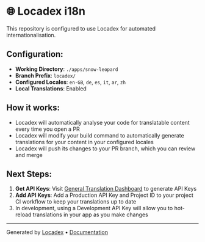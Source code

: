 # 🌐 Locadex i18n

This repository is configured to use Locadex for automated internationalisation.

## Configuration:

- **Working Directory**: `./apps/snow-leopard`
- **Branch Prefix**: `locadex/`
- **Configured Locales**: `en-GB`, `de`, `es`, `it`, `ar`, `zh`
- **Local Translations**: Enabled

## How it works:

- Locadex will automatically analyse your code for translatable content every time you open a PR
- Locadex will modify your build command to automatically generate translations for your content in your configured locales
- Locadex will push its changes to your PR branch, which you can review and merge

## Next Steps:
1. **Get API Keys**: Visit [General Translation Dashboard](https://dash.generaltranslation.com) to generate API Keys
2. **Add API Keys**: Add a Production API Key and Project ID to your project CI workflow to keep your translations up to date
3. In development, using a Development API Key will allow you to hot-reload translations in your app as you make changes

---

Generated by [Locadex](https://generaltranslation.com) • [Documentation](https://generaltranslation.com/docs)
